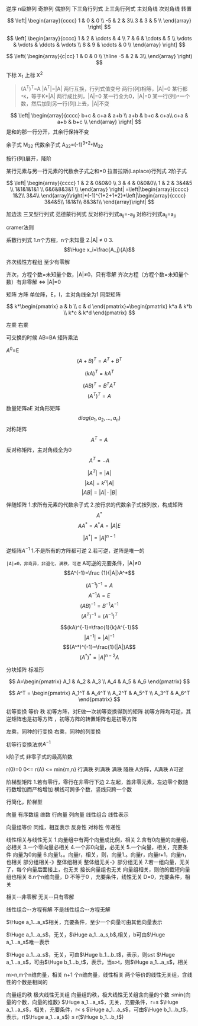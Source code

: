 
逆序
n级排列
奇排列
偶排列
下三角行列式
上三角行列式
主对角线
次对角线
转置




$$
\left|
\begin{array}{cccc} 
    1  &  0   & 0 \\ 
   -5  &  2   & 3\\ 
    3  &  3   & 5 \\
\end{array}
\right| 
$$

$$
\left[
\begin{array}{cccc} 
 1      & 2      & \cdots & 4      \\
 7      & 6      & \cdots & 5      \\
 \vdots & \vdots & \ddots & \vdots \\
 8      & 9      & \cdots & 0      \\
\end{array}
\right]
$$

$$
\left(
\begin{array}{c|cc} 
    1  &  0   & 0 \\ 
    \hline
   -5  &  2   & 3\\ 
\end{array}
\right)
$$

下标 X<sub>1</sub>
上标 X<sup>2</sup>

>
>(A<sup>T</sup>)<sup>T</sup>=A
>|A<sup>T</sup>|=|A|
>两行互换，行列式值变号
>两行(列)相等，|A|=0
>某行都`*K`，等于K*|A|
>两行成比列，|A|=0
>某一行全为0，|A|=0
>某一行(列)`*`一个数，然后加到另一行(列)上去，|A|不变
>



$$
\left|
\begin{array}{cccc} 
    b+c  &  c+a   & a+b \\ 
   a+b  &  b+c   & c+a\\ 
    c+a  &  a+b   & b+c \\
\end{array}
\right| 
$$
是和的那一行分开，其余行保持不变

余子式 M<sub>32</sub>
代数余子式 A<sub>32</sub>=(-1)<sup>3+2</sup>`*`M<sub>32</sub>

按行(列)展开，降阶

某行元素与另一行元素的代数余子式之和=0
拉普拉斯(Laplace)行列式
2阶子式

$$
\left|
\begin{array}{cccc} 
    1  &  2   & 0&0&0 \\ 
   3  &  4   & 0&0&0\\ 
    1  &  2   & 3&4&5 \\
    1&1&1&1&1 \\
    6&6&8&3&1 \\
\end{array}
\right| =\left|\begin{array}{cccc}
1&2\\
3&4\\
\end{array}\right|*(-1)^{1+2+1+2}*\left|\begin{array}{cccc}
3&4&5\\
1&1&1\\
8&3&1\\
\end{array}\right|
$$


加边法
三叉型行列式
范德蒙行列式
反对称行列式a<sub>ij</sub>=-a<sub>ji</sub>
对称行列式a<sub>ij</sub>=a<sub>ji</sub>

cramer法则

系数行列式
1.n个方程，n个未知量
2.|A| ≠ 0
3.$$\Huge x_i=\frac{A_j}{A}$$


齐次线性方程组
至少有零解

齐次，方程个数=未知量个数，|A|≠0，只有零解
齐次方程（方程个数=未知量个数）有非零解 <=> |A|=0

矩阵
方阵
单位阵，E，I，主对角线全为1
同型矩阵


$$
k*\begin{pmatrix}
a & b \\
c & d
\end{pmatrix}=\begin{pmatrix}
k*a & k*b \\
k*c & k*d
\end{pmatrix}
$$



左乘
右乘

可交换的时候 AB=BA
矩阵乘法

$A^0$=E
$$(A+B)^T=A^T+B^T$$

$$(kA)^T=kA^T$$

$$(AB)^T=B^TA^T$$
$$(A^T)^T=A$$


数量矩阵aE
对角形矩阵$$diag(a_1,a_2,...,a_n)$$
对称矩阵$$A^T=A$$
反对称矩阵，主对角线全为0
$$A^T=-A$$

$$|A^T|=|A|$$
$$|kA|=k^n|A|$$
$$|AB|=|A|·|B|$$

伴随矩阵
1.求所有元素的代数余子式
2.按行求的代数余子式按列放，构成矩阵
$$A^*$$
$$AA^*=A^*A=|A|E$$


$$|A^*|=|A|^{n-1}$$

逆矩阵$A^{-1}$
1.不是所有的方阵都可逆
2.若可逆，逆阵是唯一的

`|A|≠0，非奇异，非退化，满秩，可逆`
A可逆的充要条件，|A|≠0
$$A^{-1}=\frac {1}{|A|}A^*$$

$$(A^{-1})^{-1}=A$$
$$A^{-1}A=E$$
$$(AB)^{-1}=B^{-1}A^{-1}$$
$$(A^T)^{-1}=(A^{-1})^T$$


$$(kA)^{-1}=\frac{1}{k}A^{-1}$$
$$|A^{-1}|=|A|^{-1}$$
$$(A^*)^{-1}=\frac{1}{|A|}A$$
$$(A^*)^*=|A|^{n-2}A$$

分块矩阵
标准形


$$
A=\begin{pmatrix}
A_1 & A_2 & A_3 \\
A_4 & A_5 & A_6
\end{pmatrix}
$$

$$
A^T = \begin{pmatrix}
A_1^T & A_4^T  \\
A_2^T & A_5^T  \\
A_3^T & A_6^T
\end{pmatrix}
$$



初等变换
等价
秩
初等方阵，对E做一次初等变换得到的矩阵
初等方阵均可逆，其逆矩阵也是初等方阵
，初等方阵的转置矩阵也是初等方阵

左乘，同种的行变换
右乘，同种的列变换

初等行变换法求$A^{-1}$

k阶子式
非零子式的最高阶数

r(0)=0
0<= r(A) <= min{m,n}
行满秩
列满秩
满秩
降秩
A方阵，A满秩
A可逆

阶梯型矩阵
1.若有零行，零行在非零行下边
2.左起，首非零元素，左边零个数随行数增加而严格增加
横线可跨多个数，竖线只跨一个数

行简化，阶梯型


向量
有序数组
维数
行向量
列向量
线性组合
线性表示

向量组等价
同维，相互表示
反身性
对称性
传递性

线性相关与线性无关
1.向量组中有两个向量成比例，相关
2.含有0向量的向量组，必相关
3.一个零向量必相关
4.一个非0向量，必无关
5.一个向量，相关，充要条件 向量为0向量
6.向量1。。向量r，相关，则，向量1.。向量r，向量r+1，向量n，也相关
部分组相关-》整体组相关
整体组无关-》部分组无关
7.若一组向量，无关了，每个向量后面接上，也无关
接长向量组也无关
向量组相关，则他的截短向量组也相关
8.n个n维向量，D 不等于0 ，充要条件，线性无关
D=0，充要条件，相关



相关--非零解
无关--只有零解

线性组合--方程有解
不是线性组合--方程无解


$\Huge a_1...a_s$相关，充要条件，至少一个向量可由其他向量表示


$\Huge a_1...a_s$，无关，$\Huge a_1...a_s,b$,相关，b可由$\Huge a_1...a_s$唯一表示

$\Huge a_1...a_s$，无关，可由$\Huge b_1...b_t$，表示，则s≤t
$\Huge a_1...a_s$，可由$\Huge b_1...b_t$，表示，当s>t，则$\Huge a_1...a_s$，相关

m>n,m个n维向量，相关
n+1 个n维向量，线性相关
两个等价的线性无关组，含线性的个数是相同的

向量组的秩
极大线性无关组
向量组的秩，极大线性无关组含向量的个数
≤min{向量的个数，向量的维数}
$\Huge a_1...a_s$，无关，充要条件，r=s
$\Huge a_1...a_s$，相关，充要条件，r< s
$\Huge a_1...a_s$，可由$\Huge b_1...b_t$，表示，r($\Huge a_1...a_s$) ≤ r($\Huge b_1...b_t$)
















